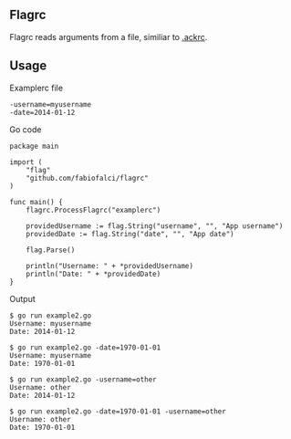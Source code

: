 Flagrc
------

Flagrc reads arguments from a file, similiar to [.ackrc](http://beyondgrep.com/documentation/).

Usage
-----

Examplerc file

	-username=myusername
	-date=2014-01-12

Go code

	package main

	import (
		"flag"
		"github.com/fabiofalci/flagrc"
	)

	func main() {
		flagrc.ProcessFlagrc("examplerc")

		providedUsername := flag.String("username", "", "App username")
		providedDate := flag.String("date", "", "App date")

		flag.Parse()

		println("Username: " + *providedUsername)
		println("Date: " + *providedDate)
	}

Output

	$ go run example2.go
	Username: myusername
	Date: 2014-01-12

	$ go run example2.go -date=1970-01-01
	Username: myusername
	Date: 1970-01-01

	$ go run example2.go -username=other
	Username: other
	Date: 2014-01-12

	$ go run example2.go -date=1970-01-01 -username=other
	Username: other
	Date: 1970-01-01
